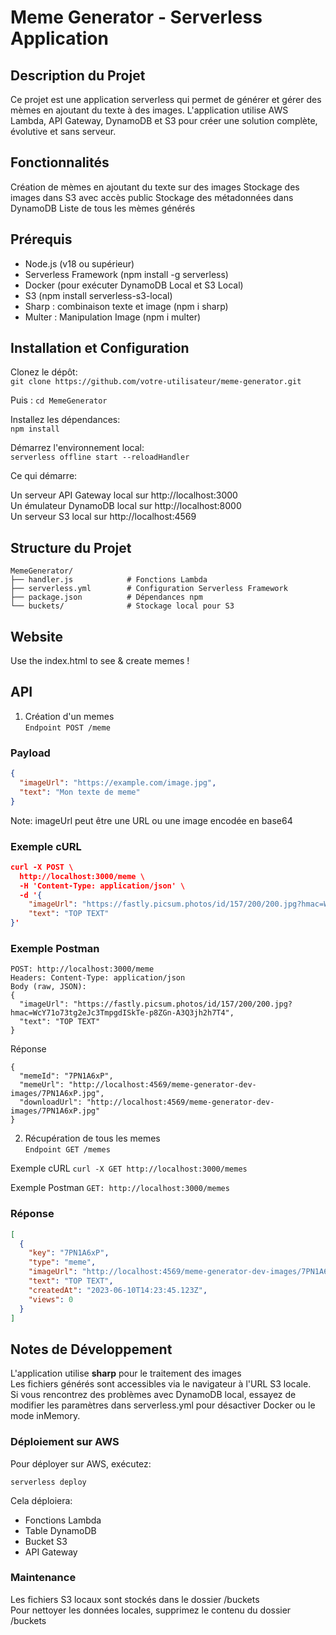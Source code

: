 # Meme Generator - Serverless Application

## Description du Projet
Ce projet est une application serverless qui permet de générer et gérer des mèmes en ajoutant du texte à des images. L'application utilise AWS Lambda, API Gateway, DynamoDB et S3 pour créer une solution complète, évolutive et sans serveur.

## Fonctionnalités
Création de mèmes en ajoutant du texte sur des images
Stockage des images dans S3 avec accès public
Stockage des métadonnées dans DynamoDB
Liste de tous les mèmes générés

## Prérequis
- Node.js (v18 ou supérieur)
- Serverless Framework (npm install -g serverless)
- Docker (pour exécuter DynamoDB Local et S3 Local)
- S3 (npm install serverless-s3-local)
- Sharp : combinaison texte et image (npm i sharp)
- Multer : Manipulation Image (npm i multer)

## Installation et Configuration
Clonez le dépôt: \
```git clone https://github.com/votre-utilisateur/meme-generator.git```

Puis :
```cd MemeGenerator```

Installez les dépendances: \
```npm install```

Démarrez l'environnement local: \
```serverless offline start --reloadHandler```

Ce qui démarre:

Un serveur API Gateway local sur http://localhost:3000 \
Un émulateur DynamoDB local sur http://localhost:8000 \
Un serveur S3 local sur http://localhost:4569 

## Structure du Projet
````
MemeGenerator/
├── handler.js            # Fonctions Lambda
├── serverless.yml        # Configuration Serverless Framework
├── package.json          # Dépendances npm
└── buckets/              # Stockage local pour S3
````

## Website
Use the index.html to see & create memes !

## API
1. Création d'un memes \
```Endpoint POST /meme```

### Payload
````json
{
  "imageUrl": "https://example.com/image.jpg",
  "text": "Mon texte de meme"
}
````

Note: imageUrl peut être une URL ou une image encodée en base64

### Exemple cURL
````json
curl -X POST \
  http://localhost:3000/meme \
  -H 'Content-Type: application/json' \
  -d '{
    "imageUrl": "https://fastly.picsum.photos/id/157/200/200.jpg?hmac=WcY71o73tg2eJc3TmpgdISkTe-p8ZGn-A3Q3jh2h7T4",
    "text": "TOP TEXT"
}'
````

### Exemple Postman
````
POST: http://localhost:3000/meme
Headers: Content-Type: application/json
Body (raw, JSON): 
{
  "imageUrl": "https://fastly.picsum.photos/id/157/200/200.jpg?hmac=WcY71o73tg2eJc3TmpgdISkTe-p8ZGn-A3Q3jh2h7T4",
  "text": "TOP TEXT"
}
````

Réponse
````
{
  "memeId": "7PN1A6xP",
  "memeUrl": "http://localhost:4569/meme-generator-dev-images/7PN1A6xP.jpg",
  "downloadUrl": "http://localhost:4569/meme-generator-dev-images/7PN1A6xP.jpg"
}
````

2. Récupération de tous les memes \
```Endpoint GET /memes```

Exemple cURL
```curl -X GET http://localhost:3000/memes```

Exemple Postman
```GET: http://localhost:3000/memes```

### Réponse
````json
[
  {
    "key": "7PN1A6xP",
    "type": "meme",
    "imageUrl": "http://localhost:4569/meme-generator-dev-images/7PN1A6xP.jpg",
    "text": "TOP TEXT",
    "createdAt": "2023-06-10T14:23:45.123Z",
    "views": 0
  }
]
````

## Notes de Développement
L'application utilise **sharp** pour le traitement des images \
Les fichiers générés sont accessibles via le navigateur à l'URL S3 locale. \
Si vous rencontrez des problèmes avec DynamoDB local, essayez de modifier les paramètres dans serverless.yml pour désactiver Docker ou le mode inMemory. 

### Déploiement sur AWS

Pour déployer sur AWS, exécutez:
```
serverless deploy
````

Cela déploiera:

- Fonctions Lambda
- Table DynamoDB
- Bucket S3
- API Gateway

### Maintenance
Les fichiers S3 locaux sont stockés dans le dossier /buckets \
Pour nettoyer les données locales, supprimez le contenu du dossier /buckets
